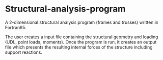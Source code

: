# Structural-analysis-program
A 2-dimensional structural analysis program (frames and trusses) written in Fortran95.

The user creates a input file containing the structural geometry and loading (UDL, point loads, moments).
Once the program is run, it creates an output file which presents the resulting internal forces of the structure
including support reactions.